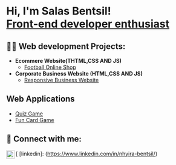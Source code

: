<h1>Hi, I'm Salas Bentsil! <br/><a href="https://github.com/joshmadakor1">Front-end developer enthusiast</a>

<h2>👨‍💻 Web development Projects:</h2>

- <b>Ecommere Website(THTML,CSS AND JS)</b>
  - [Football Online Shop](https://github.com/Diyabla/Ecommerce-Webisite-HTML-CSS-and-JS-)
- <b>Corporate Business Website (HTML,CSS AND JS)</b>
  - [Responsive Business Website](https://github.com/Diyabla/Business-website-HTML-CSS-AND-JS-) 


<h2>Web Applications</h2>

- [Quiz Game](https://github.com/Diyabla/Quiz-Game-HTML-CSS-AND-JS-)
- [Fun Card Game](https://github.com/Diyabla/Ghana-2006-squad-card-game)

<h2> 🤳 Connect with me:</h2>

[<img align="left" alt="JoshMadakor | LinkedIn" width="22px" src="https://cdn.jsdelivr.net/npm/simple-icons@v3/icons/linkedin.svg" />
[linkedin]: (https://www.linkedin.com/in/nhyira-bentsil/)


